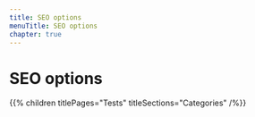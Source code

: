 ```yaml
---
title: SEO options
menuTitle: SEO options
chapter: true
---
```


# SEO options

{{% children titlePages="Tests" titleSections="Categories" /%}}